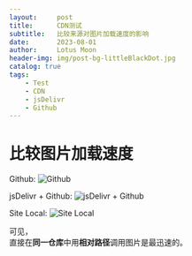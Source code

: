 ```yaml
---
layout:     post
title:      CDN测试
subtitle:   比较来源对图片加载速度的影响
date:       2023-08-01
author:     Lotus Moon
header-img: img/post-bg-littleBlackDot.jpg
catalog: true
tags:
    - Test
    - CDN
    - jsDelivr
    - Github
---
```


# 比较图片加载速度
Github:
![Github](https://github.com/Lotus-Moon-0/Lotus-Moon-0.github.io/blob/main/img/bigImg/test-1.jpg?raw=true)

jsDelivr + Github:
![jsDelivr + Github](https://cdn.jsdelivr.net/gh/lotus-moon-0/lotus-moon-0.github.io/img/bigImg/test-1-rev.jpg)

Site Local:
![Site Local](/img/bigImg/test-1.jpg)

可见，  
直接在**同一仓库**中用**相对路径**调用图片是最迅速的。